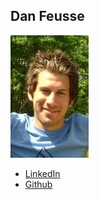Dan Feusse
-------------

![](photos/dan-feusse.jpg)

* [LinkedIn](https://www.linkedin.com/in/dfeusse)
* [Github](https://github.com/dfeusse)